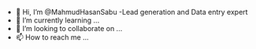 - 👋 Hi, I’m @MahmudHasanSabu
-Lead generation and Data entry expert
- 🌱 I’m currently learning ...
- 💞️ I’m looking to collaborate on ...
- 📫 How to reach me ...

<!---
MahmudHasanSabu/MahmudHasanSabu is a ✨ special ✨ repository because its `README.md` (this file) appears on your GitHub profile.
You can click the Preview link to take a look at your changes.
--->
